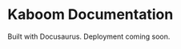 Kaboom Documentation
=======================================

Built with Docusaurus. Deployment coming soon.
